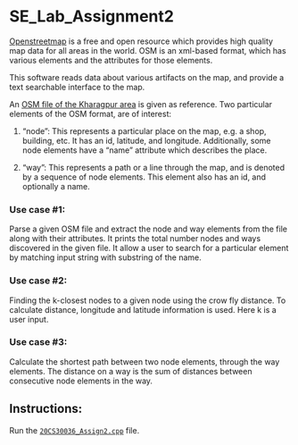 # SE_Lab_Assignment2

[Openstreetmap](www.openstreetmap.org) is a free and open resource which provides high  quality map data for all areas in the world. OSM is an xml-based format, which has various elements and the attributes for those elements.

This software reads data about various artifacts on the map, and provide a text searchable interface to the map.

An [OSM file of the Kharagpur area](https://github.com/geekyquentin/SE_Lab_Assignment2/blob/master/map.osm) is given as reference. Two particular elements of the OSM format, are of interest:

1. “node”: This represents a particular place on the map, e.g. a shop, building, etc. It has an  id, latitude, and longitude. Additionally, some node elements have a “name” attribute which describes the place.

2. “way”: This represents a path or a line through the map, and is denoted by a sequence of node elements. This element also has an id, and optionally a name.

### Use case #1:
Parse a given OSM file and extract the node and way elements from the file along with their attributes. It prints the total number nodes and ways discovered in the given file. It allow a user to search for a particular element by matching input string with substring of the name.

### Use case #2:
Finding the k-closest nodes to a given node using the crow fly distance. To calculate distance, longitude and latitude information is used. Here k is a user input.

### Use case #3:
Calculate the shortest path between two node elements, through the way elements. The distance on a way is the sum of distances between consecutive node elements in the way.

## Instructions:
Run the [`20CS30036_Assign2.cpp`](https://github.com/geekyquentin/SE_Lab_Assignment2/blob/master/20CS30036_Assign2.cpp) file.
